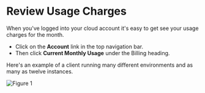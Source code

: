 # Review Usage Charges

When you've logged into your cloud account it's easy to get see your usage charges for the month.

  - Click on the **Account** link in the top navigation bar.
  - Then click **Current Monthly Usage** under the Billing heading.

Here's an example of a client running many different environments and as many as twelve instances.

![Figure 1](images/billing_example.jpg)